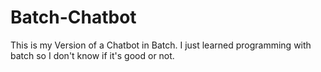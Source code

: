 # Batch-Chatbot
This is my Version of a Chatbot in Batch. I just learned programming with batch so I don't know if it's good or not.
